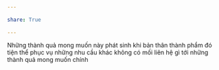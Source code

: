 ---  
share: True  
---  
Những thành quả mong muốn này phát sinh khi bản thân thành phẩm đó tiện thể phục vụ những nhu cầu khác không có mối liên hệ gì tới những thành quả mong muốn chính  
